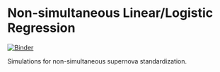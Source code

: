 # Non-simultaneous Linear/Logistic Regression
[![Binder](https://mybinder.org/badge_logo.svg)](https://mybinder.org/v2/gh/sam-dixon/sn_multicollinearity/HEAD)

Simulations for non-simultaneous supernova standardization.